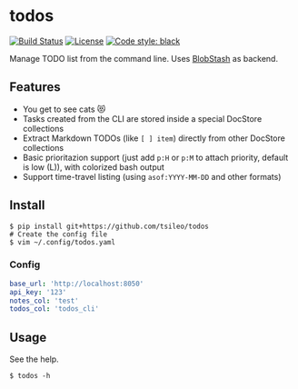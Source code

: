 # todos

<a href="https://travis-ci.org/tsileo/todos"><img src="https://travis-ci.org/tsileo/todos.svg?branch=master" alt="Build Status"></a>
<a href="https://github.com/tsileo/todos/blob/master/LICENSE"><img src="https://img.shields.io/badge/license-ISC-red.svg?style=flat" alt="License"></a>
<a href="https://github.com/ambv/black"><img alt="Code style: black" src="https://img.shields.io/badge/code%20style-black-000000.svg"></a>


Manage TODO list from the command line.
Uses [BlobStash](http://github.com/tsileo/blobstash) as backend.

## Features

 - You get to see cats 😻
 - Tasks created from the CLI are stored inside a special DocStore collections
 - Extract Markdown TODOs (like `[ ] item`) directly from other DocStore collections
 - Basic prioritazion support (just add `p:H` or `p:M` to attach priority, default is low (L)), with colorized bash output
 - Support time-travel listing (using `asof:YYYY-MM-DD` and other formats)

## Install

    $ pip install git+https://github.com/tsileo/todos
    # Create the config file
    $ vim ~/.config/todos.yaml

### Config

```yaml
base_url: 'http://localhost:8050'
api_key: '123'
notes_col: 'test'
todos_col: 'todos_cli'
```

## Usage

See the help.

    $ todos -h

